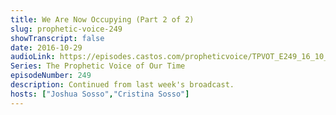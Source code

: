 ```yaml
---
title: We Are Now Occupying (Part 2 of 2)
slug: prophetic-voice-249
showTranscript: false
date: 2016-10-29
audioLink: https://episodes.castos.com/propheticvoice/TPVOT_E249_16_10_29-30_We_Are_Now_Occupying_Continued.mp3
Series: The Prophetic Voice of Our Time
episodeNumber: 249
description: Continued from last week's broadcast.
hosts: ["Joshua Sosso","Cristina Sosso"]
---
```

